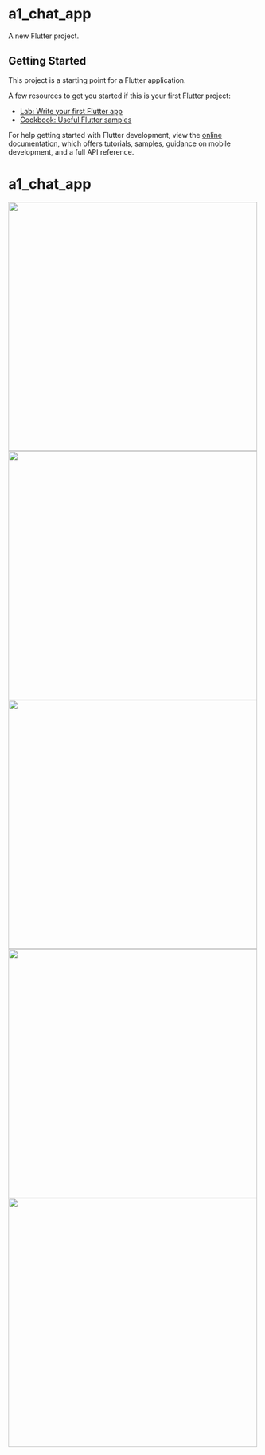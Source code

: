 # a1_chat_app

A new Flutter project.

## Getting Started

This project is a starting point for a Flutter application.

A few resources to get you started if this is your first Flutter project:

- [Lab: Write your first Flutter app](https://docs.flutter.dev/get-started/codelab)
- [Cookbook: Useful Flutter samples](https://docs.flutter.dev/cookbook)

For help getting started with Flutter development, view the
[online documentation](https://docs.flutter.dev/), which offers tutorials,
samples, guidance on mobile development, and a full API reference.
# a1_chat_app

<img src="https://github.com/aymansainshy/a1_chat_app/blob/main/assets/images/sh1.jpeg" width="500">
<img src="https://github.com/aymansainshy/a1_chat_app/blob/main/assets/images/sh2.jpeg" width="500">
<img src="https://github.com/aymansainshy/a1_chat_app/blob/main/assets/images/sh3.jpeg" width="500">
<img src="https://github.com/aymansainshy/a1_chat_app/blob/main/assets/images/sh4.jpeg" width="500">
<img src="https://github.com/aymansainshy/a1_chat_app/blob/main/assets/images/sh5.jpeg" width="500">
